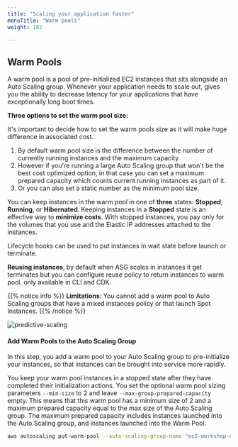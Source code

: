```yaml
---
title: "Scaling your application faster"
menuTitle: "Warm pools"
weight: 182

---
```


## Warm Pools

A warm pool is a pool of pre-initialized EC2 instances that sits alongside an Auto Scaling group. Whenever your application needs to scale out, gives you the ability to decrease latency for your applications that have exceptionally long boot times.

**Three options to set the warm pool size:**

It's important to decide how to set the warm pools size as it will make huge difference in associated cost.

1. By default warm pool size is the difference between the number of currently running instances and the maximum capacity.
2. However if you're running a large Auto Scaling group that won't be the best cost optimized option, in that case you can set a maximum prepared capacity which counts current running instances as part of it.
3. Or you can also set a static number as the minimum pool size.

You can keep instances in the warm pool in one of **three** states: **Stopped**, **Running**, or **Hibernated**.
Keeping instances in a **Stopped** state is an effective way to **minimize costs**. With stopped instances, you pay only for the volumes that you use and the Elastic IP addresses attached to the instances.

Lifecycle hooks can be used to put instances in wait state before launch or terminate.

**Reusing instances**, by default when ASG scales in instances it get terminates but you can configure reuse policy to return instances to warm pool. only available in CLI and CDK.

{{% notice info %}}
**Limitations**:
You cannot add a warm pool to Auto Scaling groups that have a mixed instances policy or that launch Spot Instances.
{{% /notice %}}

![predictive-scaling](/images/efficient-and-resilient-ec2-auto-scaling/warm-pools-lifecycle-diagram.png)

#### Add Warm Pools to the Auto Scaling Group

In this step, you add a warm pool to your Auto Scaling group to pre-initialize your instances, so that instances can be brought into service more rapidly.

You keep your warm pool instances in a stopped state after they have completed their initialization actions. You set the optional warm pool sizing parameters `--min-size` to 2 and leave `--max-group-prepared-capacity` empty. This means that this warm pool has a minimum size of 2 and a maximum prepared capacity equal to the max size of the Auto Scaling group. The maximum prepared capacity includes instances launched into the Auto Scaling group, and instances launched into the Warm Pool.

```bash
aws autoscaling put-warm-pool --auto-scaling-group-name "ec2-workshop-asg" --pool-state Stopped --min-size 2
```